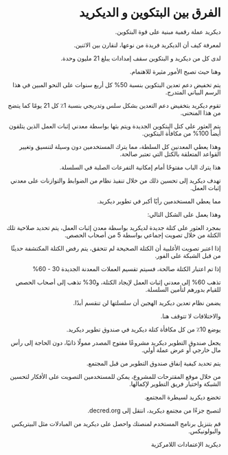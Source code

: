 <div dir="rtl">

# الفرق بين البتكوين و الديكريد

ديكريد عملة رقمية مبنية على قوة البتكوين.

لمعرفة كيف أن الديكريد فريدة من نوعها، لنقارن بين الاثنين.

لدى كل من ديكريد و البتكوين سقف إمدادات يبلغ 21 مليون وحدة.

وهنا حيث تصبح الأمور مثيرة للاهتمام.

يتم تخفيض دعم تعدين البتكوين بنسبة 50% كل أربع سنوات على النحو المبين في هذا الرسم البياني المتدرج.

تقوم ديكريد بتخفيض دعم التعدين بشكل سلس وتدريجي بنسبة 1٪ كل 21 يومًا كما يتضح من هذا المنحنى.

يتم العثور على كتل البتكوين الجديدة ويتم بثها بواسطة معدني إثبات العمل الذين يتلقون أيضاً 100% من مكافأة البتكوين.

وهذا يعطي المعدنين كل السلطة، مما يترك المستخدمين دون وسيلة لتنسيق وتغيير القواعد المتعلقة بالكتل التي تعتبر صالحة.

هذا يترك الباب مفتوحًا أمام إمكانية التفرعات الصلبة في السلسلة.

تهدف ديكريد إلى تحسين ذلك من خلال تنفيذ نظام من الضوابط والتوازنات على معدني إثبات العمل.

مما يعطي المستخدمين رأيًا أكبر في تطوير ديكريد.

وهذا يعمل على الشكل التالي:

بمجرد العثور على كتلة جديدة لديكريد بواسطة معدن إثبات العمل، يتم تحديد صلاحية تلك الكتلة من خلال تصويت إجماعي بواسطة 5 من أصحاب الحصص.

إذا اعتبر تصويت الأغلبية أن الكتلة الصحيحة لم تتحقق، يتم رفض الكتلة المكتشفة حديثًا من قبل الشبكة على الفور.

إذا تم اعتبار الكتلة صالحة، فسيتم تقسيم العملات المعدنة الجديدة 30 - 60%

تذهب 60% إلى معدني إثبات العمل لإيجاد الكتلة، و30% تذهب إلى أصحاب الحصص للقيام بدورهم لتأمين السلسلة.

يضمن نظام تعدين ديكريد الهجين أن سلسلتها لن تنقسم أبدًا.

والاختلافات لا تتوقف هنا.

يوضع 10٪ من كل مكافأة كتلة ديكريد في صندوق تطوير ديكريد.

يجعل صندوق التطوير ديكريد مشروعًا مفتوح المصدر ممولًا ذاتيًا، دون الحاجة إلى رأس مال خارجي أو عرض عملة أولي.

يتم تحديد كيفية إنفاق صندوق التطوير من قبل المجتمع.

من خلال موقع المقترحات للمشروع، يمكن للمستخدمين التصويت على الأفكار لتحسين الشبكة واختيار فريق التطوير لإكمالها.

تخضع ديكريد لسيطرة المجتمع.

لتصبح جزءًا من مجتمع ديكريد، انتقل إلى decred.org.

قم بتنزيل برنامج المستخدم لمنصتك واحصل على ديكريد من المبادلات مثل البيتريكس والبولونيكس.

ديكريد الإعتمادات اللامركزية

</div>
